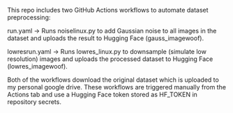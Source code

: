 This repo includes two GitHub Actions workflows to automate dataset preprocessing:

run.yaml
→ Runs noiselinux.py to add Gaussian noise to all images in the dataset and uploads the result to Hugging Face (gauss_imagewoof).

lowresrun.yaml
→ Runs lowres_linux.py to downsample (simulate low resolution) images and uploads the processed dataset to Hugging Face (lowres_imagewoof).

Both of the workflows download the original dataset which is uploaded to my personal google drive.
These workflows are triggered manually from the Actions tab and use a Hugging Face token stored as HF_TOKEN in repository secrets.
